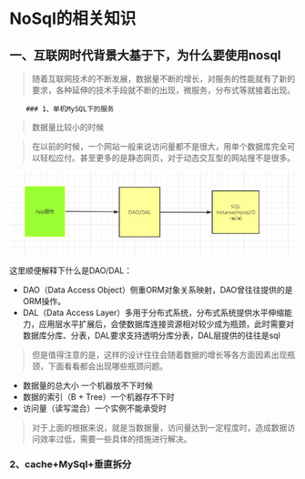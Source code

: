 # NoSql的相关知识

## 一、互联网时代背景大基于下，为什么要使用nosql

> 随着互联网技术的不断发展，数据量不断的增长，对服务的性能就有了新的要求，各种延伸的技术手段就不断的出现，微服务，分布式等就接着出现。

		### 1、单机MySQL下的服务

> 数据量比较小的时候

> 在以前的时候，一个网站一般来说访问量都不是很大，用单个数据库完全可以轻松应付。甚至更多的是静态网页，对于动态交互型的网站搜不是很多。

![image-20201213164858081](img\image-20201213164858081.png)

这里顺便解释下什么是DAO/DAL：

* DAO（Data Access Object）侧重ORM对象关系映射，DAO曾往往提供的是ORM操作。
* DAL（Data Access Layer）多用于分布式系统，分布式系统提供水平伸缩能力，应用层水平扩展后，会使数据库连接资源相对较少成为瓶颈，此时需要对数据库分库、分表，DAL要求支持透明分库分表，DAL层提供的往往是sql

> 但是值得注意的是，这样的设计往往会随着数据的增长等各方面因素出现瓶颈，下面看看都会出现哪些瓶颈问题。

* 数据量的总大小 一个机器放不下时候
* 数据的索引（B + Tree）一个机器存不下时
* 访问量（读写混合）一个实例不能承受时

> 对于上面的根据来说，就是当数据量，访问量达到一定程度时，造成数据访问效率过低，需要一些具体的措施进行解决。

### 2、cache+MySql+垂直拆分

